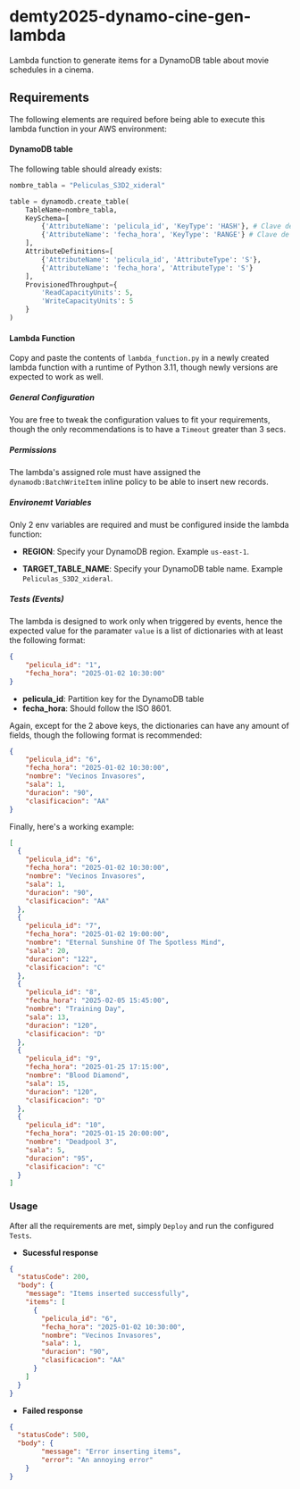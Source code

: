 # demty2025-dynamo-cine-gen-lambda

Lambda function to generate items for a DynamoDB table about movie schedules in a cinema.

## Requirements

The following elements are required before being able to execute this lambda function in your AWS environment:

#### DynamoDB table

The following table should already exists:

```python
nombre_tabla = "Peliculas_S3D2_xideral"

table = dynamodb.create_table(
    TableName=nombre_tabla,
    KeySchema=[
        {'AttributeName': 'pelicula_id', 'KeyType': 'HASH'}, # Clave de partición
        {'AttributeName': 'fecha_hora', 'KeyType': 'RANGE'} # Clave de ordenamiento
    ],
    AttributeDefinitions=[
        {'AttributeName': 'pelicula_id', 'AttributeType': 'S'},
        {'AttributeName': 'fecha_hora', 'AttributeType': 'S'}
    ],
    ProvisionedThroughput={
        'ReadCapacityUnits': 5,
        'WriteCapacityUnits': 5
    }
)
```

#### Lambda Function

Copy and paste the contents of `lambda_function.py` in a newly created lambda function with a runtime of Python 3.11, though newly versions are expected to work as well.


##### General Configuration

You are free to tweak the configuration values to fit your requirements, though the only recommendations is to have a `Timeout` greater than 3 secs.

##### Permissions

The lambda's assigned role must have assigned the `dynamodb:BatchWriteItem` inline policy to be able to insert new records.

##### Environemt Variables

Only 2 env variables are required and must be configured inside the lambda function:

- **REGION**: Specify your DynamoDB region. Example `us-east-1`.

- **TARGET_TABLE_NAME**: Specify your DynamoDB table name. Example `Peliculas_S3D2_xideral`.

##### Tests (Events)

The lambda is designed to work only when triggered by events, hence the expected value for the paramater `value` is a list of dictionaries with at least the following format:

```json
{
    "pelicula_id": "1",
    "fecha_hora": "2025-01-02 10:30:00"
}
```

- **pelicula_id**: Partition key for the DynamoDB table
- **fecha_hora**: Should follow the ISO 8601.


Again, except for the 2 above keys, the dictionaries can have any amount of fields, though the following format is recommended:

```json
{
    "pelicula_id": "6",
    "fecha_hora": "2025-01-02 10:30:00",
    "nombre": "Vecinos Invasores",
    "sala": 1,
    "duracion": "90",
    "clasificacion": "AA"
}
```

Finally, here's a working example:

```json
[
  {
    "pelicula_id": "6",
    "fecha_hora": "2025-01-02 10:30:00",
    "nombre": "Vecinos Invasores",
    "sala": 1,
    "duracion": "90",
    "clasificacion": "AA"
  },
  {
    "pelicula_id": "7",
    "fecha_hora": "2025-01-02 19:00:00",
    "nombre": "Eternal Sunshine Of The Spotless Mind",
    "sala": 20,
    "duracion": "122",
    "clasificacion": "C"
  },
  {
    "pelicula_id": "8",
    "fecha_hora": "2025-02-05 15:45:00",
    "nombre": "Training Day",
    "sala": 13,
    "duracion": "120",
    "clasificacion": "D"
  },
  {
    "pelicula_id": "9",
    "fecha_hora": "2025-01-25 17:15:00",
    "nombre": "Blood Diamond",
    "sala": 15,
    "duracion": "120",
    "clasificacion": "D"
  },
  {
    "pelicula_id": "10",
    "fecha_hora": "2025-01-15 20:00:00",
    "nombre": "Deadpool 3",
    "sala": 5,
    "duracion": "95",
    "clasificacion": "C"
  }
]
```


### Usage

After all the requirements are met, simply `Deploy` and run the configured `Tests`.

- **Sucessful response**
```json
{
  "statusCode": 200,
  "body": {
    "message": "Items inserted successfully",
    "items": [
      {
        "pelicula_id": "6",
        "fecha_hora": "2025-01-02 10:30:00",
        "nombre": "Vecinos Invasores",
        "sala": 1,
        "duracion": "90",
        "clasificacion": "AA"
      }
    ]
  }
}
```

- **Failed response**
```json
{
  "statusCode": 500,
  "body": {
        "message": "Error inserting items",
        "error": "An annoying error"
    }
}
```

